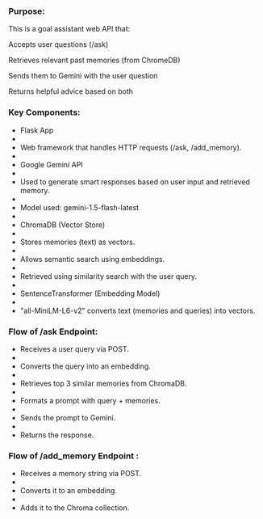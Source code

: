 ### **Purpose:**



This is a goal assistant web API that:



Accepts user questions (/ask)



Retrieves relevant past memories (from ChromeDB)



Sends them to Gemini with the user question



Returns helpful advice based on both



###  **Key Components:**

* Flask App
* 
* Web framework that handles HTTP requests (/ask, /add\_memory).
* 
* Google Gemini API
* 
* Used to generate smart responses based on user input and retrieved memory.
* 
* Model used: gemini-1.5-flash-latest
* 
* ChromaDB (Vector Store)
* 
* Stores memories (text) as vectors.
* 
* Allows semantic search using embeddings.
* 
* Retrieved using similarity search with the user query.
* 
* SentenceTransformer (Embedding Model)
* 
* "all-MiniLM-L6-v2" converts text (memories and queries) into vectors.





### **Flow of /ask Endpoint:**



* Receives a user query via POST.
* 
* Converts the query into an embedding.
* 
* Retrieves top 3 similar memories from ChromaDB.
* 
* Formats a prompt with query + memories.
* 
* Sends the prompt to Gemini.
* 
* Returns the response.

### 

### **Flow of /add\_memory Endpoint :**



* Receives a memory string via POST.
* 
* Converts it to an embedding.
* 
* Adds it to the Chroma collection.





